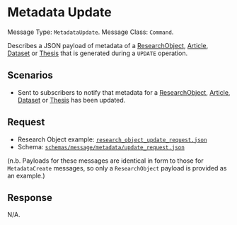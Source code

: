 # Metadata Update

Message Type: `MetadataUpdate`.
Message Class: `Command`.

Describes a JSON payload of metadata of a [ResearchObject](https://github.com/JiscRDSS/Canonical-data-model/blob/4.0.0/Data-Model/Canonical-data-model.mdj), [Article](https://github.com/JiscRDSS/Canonical-data-model/blob/4.0.0/Data-Model/Content-Models/Article-content-model.mdj), [Dataset](https://github.com/JiscRDSS/Canonical-data-model/blob/4.0.0/Data-Model/Content-Models/Dataset-content-model.mdj) or [Thesis](https://github.com/JiscRDSS/Canonical-data-model/blob/4.0.0/Data-Model/Content-Models/Thesis-content-model.mdj) that is generated during a `UPDATE` operation.

## Scenarios

- Sent to subscribers to notify that metadata for a [ResearchObject](https://github.com/JiscRDSS/Canonical-data-model/blob/4.0.0/Data-Model/Canonical-data-model.mdj), [Article](https://github.com/JiscRDSS/Canonical-data-model/blob/4.0.0/Data-Model/Content-Models/Article-content-model.mdj), [Dataset](https://github.com/JiscRDSS/Canonical-data-model/blob/4.0.0/Data-Model/Content-Models/Dataset-content-model.mdj) or [Thesis](https://github.com/JiscRDSS/Canonical-data-model/blob/4.0.0/Data-Model/Content-Models/Thesis-content-model.mdj) has been updated.

## Request

- Research Object example: [`research_object_update_request.json`](research_object_update_request.json)
- Schema: [`schemas/message/metadata/update_request.json`](../../../../schemas/message/metadata/update_request.json)

(n.b. Payloads for these messages are identical in form to those for `MetadataCreate` messages, so only a `ResearchObject` payload is provided as an example.)

## Response

N/A.
